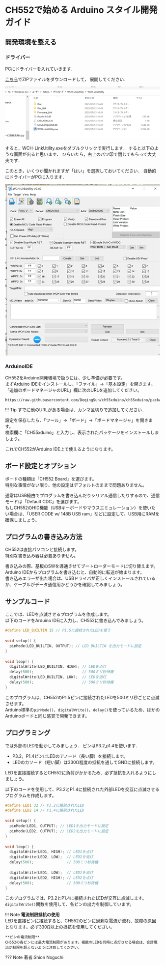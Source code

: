 # CH552で始める Arduino スタイル開発ガイド

## 開発環境を整える
### ドライバー
PCにドライバーを入れていきます．

[こちら](https://www.wch.cn/download/file?id=418)でZIPファイルをダウンロードして，
展開してください．

![alt text](image.png)

すると，WCH-LinkUtility.exeをダブルクリックで実行します．
すると以下のような画面が出ると思います．
ひらいたら，右上のバツ印で閉じてもらって大丈夫です．

このとき，いくつか聞かれますが「はい」を選択しておいてください．
自動的にドライバーがPCに入ります．

![alt text](image-1.png)

### ArduinoIDE
CH552をArduino開発環境で扱うには、少し準備が必要です。  
まずArduino IDEをインストールし、「ファイル」→「基本設定」を開きます。  
「追加のボードマネージャのURL」欄に次のURLを追加してください。

```
https://raw.githubusercontent.com/DeqingSun/ch55xduino/ch55xduino/package_ch55xduino_mcs51_index.json
```

!!! Tip
    すでに他のURLがある場合は、カンマ区切りで追加してください．

設定を保存したら、「ツール」→「ボード」→「ボードマネージャ」を開きます。  
検索欄に「CH55xduino」と入力し、表示されたパッケージをインストールしましょう。

これでCH552がArduino IDE上で使えるようになります。


## ボード設定とオプション

ボードの種類は「CH552 Board」を選びます。  
特別な事情がない限り、他の設定はデフォルトのままで問題ありません。

通常はUSB経由でプログラムを書き込んだりシリアル通信したりするので、通信モードは「Default CDC」を選びます。  
もしCH552のHID機能（USBキーボードやマウスエミュレーション）を使いたい場合は、「USER CODE w/ 148B USB ram」などに設定して、USB用にRAMを確保しましょう。

## プログラムの書き込み方法

CH552は直接パソコンと接続します。  
特別な書き込み器は必要ありません。

書き込みの際、基板のSWを導通させてブートローダーモードに切り替えます。Arduino IDEからプログラムを書き込むと、自動的に転送が始まります。  
書き込みエラーが出た場合は、USBドライバが正しくインストールされているか、ケーブルがデータ通信用かどうかを確認してみましょう。

## サンプルコード

ここでは、LEDを点滅させるプログラムを作成します。  
以下のコードをArduino IDEに入力し、CH552に書き込んでみましょう。

```cpp
#define LED_BUILTIN 15 // P1.5に接続されたLEDを使う

void setup() {
  pinMode(LED_BUILTIN, OUTPUT); // LED_BUILTIN を出力モードに設定
}

void loop() {
  digitalWrite(LED_BUILTIN, HIGH); // LEDを点灯
  delay(500);                      // 500ミリ秒待機
  digitalWrite(LED_BUILTIN, LOW);  // LEDを消灯
  delay(500);                      // 500ミリ秒待機
}
```

このプログラムは、CH552のP1.5ピンに接続されたLEDを500ミリ秒ごとに点滅させます。  
Arduino標準の`pinMode()`、`digitalWrite()`、`delay()`を使っているため、ほかのArduinoボードと同じ感覚で開発できます。

## プログラミング

では外部のLEDを動かしてみましょう．
ピンはP3.2,p1.4を使います．

- P3.2，P1.4ピンにLEDのアノード（長い脚）を接続します。
- LEDのカソード（短い脚）は330Ω程度の抵抗を通してGNDに接続します。

LEDを直接接続するとCH552に負荷がかかるため、必ず抵抗を入れるようにしましょう。


以下のコードを使用して、P3.2とP1.4に接続された外部LEDを交互に点滅させるプログラムを作成します。

```cpp
#define LED1 32 // P3.2に接続されたLED
#define LED2 14 // P1.4に接続されたLED

void setup() {
  pinMode(LED1, OUTPUT); // LED1を出力モードに設定
  pinMode(LED2, OUTPUT); // LED2を出力モードに設定
}

void loop() {
  digitalWrite(LED1, HIGH); // LED1を点灯
  digitalWrite(LED2, LOW);  // LED2を消灯
  delay(500);               // 500ミリ秒待機

  digitalWrite(LED1, LOW);  // LED1を消灯
  digitalWrite(LED2, HIGH); // LED2を点灯
  delay(500);               // 500ミリ秒待機
}
```

このプログラムでは、P3.2とP1.4に接続されたLEDが交互に点滅します。  
`digitalWrite()`関数を使用して、各ピンの出力を制御しています。

!!! Note
    **電流制限抵抗の使用**  
    LEDを直接ピンに接続すると、CH552のピンに過剰な電流が流れ、故障の原因となります。必ず330Ω以上の抵抗を使用してください。

    **ピンの電流制限**  
    CH552の各ピンには最大電流制限があります。複数のLEDを同時に点灯させる場合は、合計電流が制限を超えないように注意してください。



??? Note
    著者:Shion Noguchi
